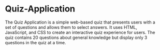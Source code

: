 # Quiz-Application
The Quiz Application is a simple web-based quiz that presents users with a set of questions and allows them to select answers. It uses HTML, JavaScript, and CSS to create an interactive quiz experience for users. The quiz contains 20 questions about general knowledge but display only 3 questions in the quiz at a time.
